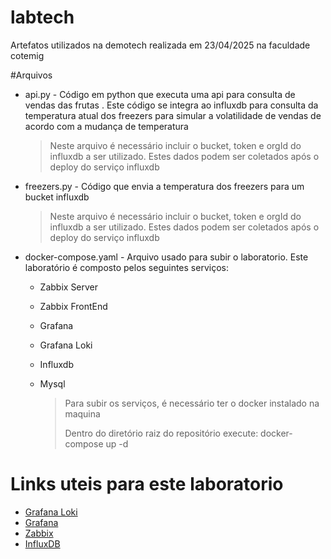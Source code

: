 # labtech
Artefatos utilizados na demotech realizada em 23/04/2025 na faculdade cotemig

#Arquivos

* api.py -  Código em python que executa uma api para consulta de vendas das frutas . Este código se integra ao influxdb para consulta da temperatura atual dos freezers para simular a volatilidade de vendas de acordo com a mudança de temperatura
    
  > Neste arquivo é necessário incluir o bucket, token e orgId do influxdb a ser utilizado. Estes dados podem ser coletados após o deploy do serviço influxdb

* freezers.py - Código que envia a temperatura dos freezers para um bucket influxdb
  
  > Neste arquivo é necessário incluir o bucket, token e orgId do influxdb a ser utilizado. Estes dados podem ser coletados após o deploy do serviço influxdb
* docker-compose.yaml -  Arquivo usado para subir o laboratorio. Este laboratório é composto pelos seguintes serviços:
  * Zabbix Server
  * Zabbix FrontEnd
  * Grafana
  * Grafana Loki
  * Influxdb
  * Mysql
 
    > Para subir os serviços, é necessário ter o docker instalado na maquina
    >
    > Dentro do diretório raiz do repositório execute:  docker-compose up -d
    

# Links uteis para este laboratorio
- [Grafana Loki](https://grafana.com/oss/loki/)
- [Grafana](https://grafana.com/oss/grafana/)
- [Zabbix](https://www.zabbix.com/documentation/7.0/en)
- [InfluxDB](https://docs.influxdata.com/influxdb/v2/install/#download-and-install-influxdb-v2)
